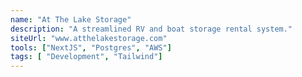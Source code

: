 ```yaml
---
name: "At The Lake Storage"
description: "A streamlined RV and boat storage rental system."
siteUrl: "www.atthelakestorage.com"
tools: ["NextJS", "Postgres", "AWS"]
tags: [ "Development", "Tailwind"]
---
```

